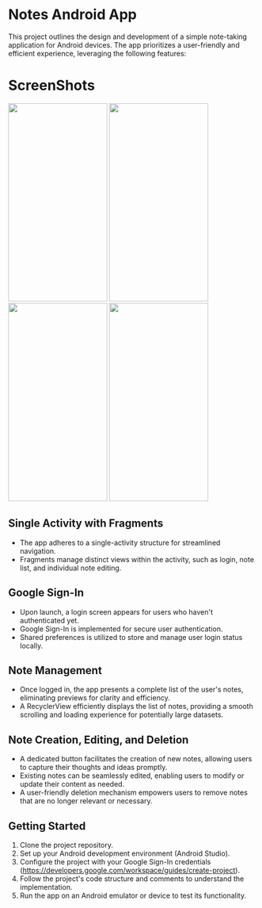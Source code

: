 # Notes Android App

This project outlines the design and development of a simple note-taking application for Android devices. The app prioritizes a user-friendly and efficient experience, leveraging the following features:

# ScreenShots

<img src = "https://github.com/user-attachments/assets/c69d2f9d-bc4d-4a40-9955-6aefcb6c06e2" width="200" height="400" />
<img src = "https://github.com/user-attachments/assets/192fb66a-2900-4690-8b75-503cef4e1b7d" width="200" height="400" />
<img src = "https://github.com/user-attachments/assets/602527cc-1854-4349-8571-691c95adffe4" width="200" height="400" />
<img src = "https://github.com/user-attachments/assets/af94d6fa-7fc2-4a07-898d-a6e8513356c6" width="200" height="400" />


## Single Activity with Fragments

- The app adheres to a single-activity structure for streamlined navigation.
- Fragments manage distinct views within the activity, such as login, note list, and individual note editing.

## Google Sign-In

- Upon launch, a login screen appears for users who haven't authenticated yet.
- Google Sign-In is implemented for secure user authentication.
- Shared preferences is utilized to store and manage user login status locally.

## Note Management

- Once logged in, the app presents a complete list of the user's notes, eliminating previews for clarity and efficiency.
- A RecyclerView efficiently displays the list of notes, providing a smooth scrolling and loading experience for potentially large datasets.

## Note Creation, Editing, and Deletion

- A dedicated button facilitates the creation of new notes, allowing users to capture their thoughts and ideas promptly.
- Existing notes can be seamlessly edited, enabling users to modify or update their content as needed.
- A user-friendly deletion mechanism empowers users to remove notes that are no longer relevant or necessary.

## Getting Started

1. Clone the project repository.
2. Set up your Android development environment (Android Studio).
3. Configure the project with your Google Sign-In credentials (https://developers.google.com/workspace/guides/create-project).
4. Follow the project's code structure and comments to understand the implementation.
5. Run the app on an Android emulator or device to test its functionality.

